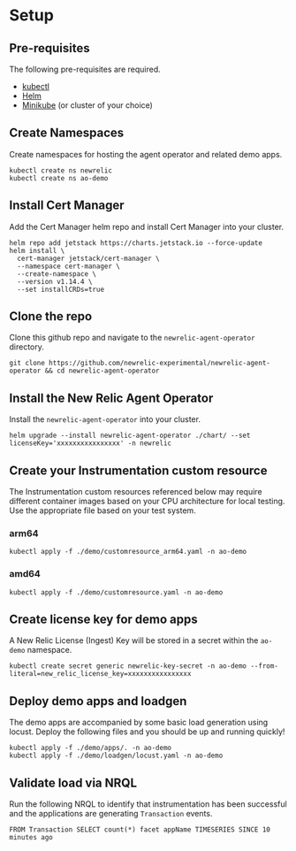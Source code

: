 # Setup

## Pre-requisites

The following pre-requisites are required.

- [kubectl](https://kubernetes.io/docs/tasks/tools/#kubectl)
- [Helm](https://helm.sh/)
- [Minikube](https://minikube.sigs.k8s.io/docs/start/) (or cluster of your choice)

## Create Namespaces

Create namespaces for hosting the agent operator and related demo apps.

```
kubectl create ns newrelic
kubectl create ns ao-demo
```

## Install Cert Manager

Add the Cert Manager helm repo and install Cert Manager into your cluster.

```
helm repo add jetstack https://charts.jetstack.io --force-update
helm install \
  cert-manager jetstack/cert-manager \
  --namespace cert-manager \
  --create-namespace \
  --version v1.14.4 \
  --set installCRDs=true
```

## Clone the repo

Clone this github repo and navigate to the `newrelic-agent-operator` directory.

```
git clone https://github.com/newrelic-experimental/newrelic-agent-operator && cd newrelic-agent-operator
```

## Install the New Relic Agent Operator

Install the `newrelic-agent-operator` into your cluster.

```
helm upgrade --install newrelic-agent-operator ./chart/ --set licenseKey='xxxxxxxxxxxxxxxx' -n newrelic
```

## Create your Instrumentation custom resource

The Instrumentation custom resources referenced below may require different container images based on your CPU architecture for local testing.  Use the appropriate file based on your test system.

### arm64
```
kubectl apply -f ./demo/customresource_arm64.yaml -n ao-demo
```

### amd64
```
kubectl apply -f ./demo/customresource.yaml -n ao-demo
```


## Create license key for demo apps

A New Relic License (Ingest) Key will be stored in a secret within the `ao-demo` namespace.

```
kubectl create secret generic newrelic-key-secret -n ao-demo --from-literal=new_relic_license_key=xxxxxxxxxxxxxxxx
```

## Deploy demo apps and loadgen

The demo apps are accompanied by some basic load generation using locust.  Deploy the following files and you should be up and running quickly!

```
kubectl apply -f ./demo/apps/. -n ao-demo
kubectl apply -f ./demo/loadgen/locust.yaml -n ao-demo
```

## Validate load via NRQL

Run the following NRQL to identify that instrumentation has been successful and the applications are generating `Transaction` events.

```
FROM Transaction SELECT count(*) facet appName TIMESERIES SINCE 10 minutes ago
```